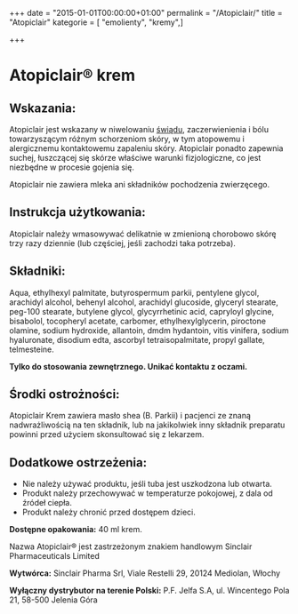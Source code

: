 +++
date = "2015-01-01T00:00:00+01:00"
permalink = "/Atopiclair/"
title = "Atopiclair"
kategorie = [ "emolienty", "kremy",]

+++

Atopiclair® krem
================

Wskazania:
----------

Atopiclair jest wskazany w niwelowaniu [świądu](/atopedia/świąd "wikilink"), zaczerwienienia i bólu towarzyszącym różnym schorzeniom skóry, w tym atopowemu i alergicznemu kontaktowemu zapaleniu skóry. Atopiclair ponadto zapewnia suchej, łuszczącej się skórze właściwe warunki fizjologiczne, co jest niezbędne w procesie gojenia się.

Atopiclair nie zawiera mleka ani składników pochodzenia zwierzęcego.

Instrukcja użytkowania:
-----------------------

Atopiclair należy wmasowywać delikatnie w zmienioną chorobowo skórę trzy razy dziennie (lub częściej, jeśli zachodzi taka potrzeba).

Składniki:
----------

Aqua, ethylhexyl palmitate, butyrospermum parkii, pentylene glycol, arachidyl alcohol, behenyl alcohol, arachidyl glucoside, glyceryl stearate, peg-100 stearate, butylene glycol, glycyrrhetinic acid, capryloyl glycine, bisabolol, tocopheryl acetate, carbomer, ethylhexylglycerin, piroctone olamine, sodium hydroxide, allantoin, dmdm hydantoin, vitis vinifera, sodium hyaluronate, disodium edta, ascorbyl tetraisopalmitate, propyl gallate, telmesteine.

**Tylko do stosowania zewnętrznego. Unikać kontaktu z oczami.**

Środki ostrożności:
-------------------

Atopiclair Krem zawiera masło shea (B. Parkii) i pacjenci ze znaną nadwrażliwością na ten składnik, lub na jakikolwiek inny składnik preparatu powinni przed użyciem skonsultować się z lekarzem.

Dodatkowe ostrzeżenia:
----------------------

-   Nie należy używać produktu, jeśli tuba jest uszkodzona lub otwarta.
-   Produkt należy przechowywać w temperaturze pokojowej, z dala od źródeł ciepła.
-   Produkt należy chronić przed dostępem dzieci.

**Dostępne opakowania:** 40 ml krem.

Nazwa Atopiclair® jest zastrzeżonym znakiem handlowym Sinclair Pharmaceuticals Limited

**Wytwórca:** Sinclair Pharma Srl, Viale Restelli 29, 20124 Mediolan, Włochy

**Wyłączny dystrybutor na terenie Polski:** P.F. Jelfa S.A, ul. Wincentego Pola 21, 58-500 Jelenia Góra
